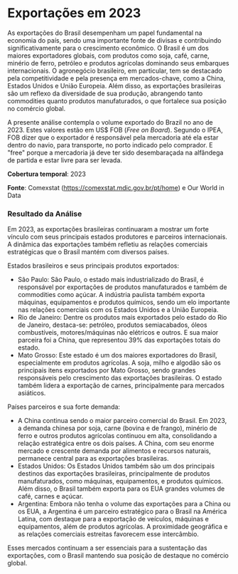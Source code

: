# Exportações em 2023

As exportações do Brasil desempenham um papel fundamental na economia do país, sendo uma importante fonte de divisas e contribuindo significativamente para o crescimento econômico. O Brasil é um dos maiores exportadores globais, com produtos como soja, café, carne, minério de ferro, petróleo e produtos agrícolas dominando seus embarques internacionais. O agronegócio brasileiro, em particular, tem se destacado pela competitividade e pela presença em mercados-chave, como a China, Estados Unidos e União Europeia. Além disso, as exportações brasileiras são um reflexo da diversidade de sua produção, abrangendo tanto commodities quanto produtos manufaturados, o que fortalece sua posição no comércio global.

A presente análise contempla o volume exportado do Brazil no ano de 2023. Estes valores estão em US$ FOB (<i>Free on Board</i>). Segundo o IPEA, FOB dizer que o exportador é responsável pela mercadoria até ela estar dentro do navio, para transporte, no porto indicado pelo comprador. E "free" porque a mercadoria já deve ter sido desembaraçada na alfândega de partida e estar livre para ser levada.

**Cobertura temporal**: 2023

**Fonte**: Comexstat (https://comexstat.mdic.gov.br/pt/home) e Our World in Data

### Resultado da Análise

Em 2023, as exportações brasileiras continuaram a mostrar um forte vínculo com seus principais estados produtores e parceiros internacionais. A dinâmica das exportações também refletiu as relações comerciais estratégicas que o Brasil mantém com diversos países.

Estados brasileiros e seus principais produtos exportados:

* São Paulo: São Paulo, o estado mais industrializado do Brasil, é responsável por exportações de produtos manufaturados e também de commodities como açúcar. A indústria paulista também exporta máquinas, equipamentos e produtos químicos, sendo um elo importante nas relações comerciais com os Estados Unidos e a União Europeia.
* Rio de Janeiro: Dentre os produtos mais exportados pelo estado do Rio de Janeiro, destaca-se: petróleo, produtos semiacabados, óleos combustíveis, motores/máquinas não elétricos e outros. E sua maior parceira foi a China, que representou 39% das exportações totais do estado.
* Mato Grosso: Este estado é um dos maiores exportadores do Brasil, especialmente em produtos agrícolas. A soja, milho e algodão são os principais itens exportados por Mato Grosso, sendo grandes responsáveis pelo crescimento das exportações brasileiras. O estado também lidera a exportação de carnes, principalmente para mercados asiáticos.

Países parceiros e sua forte demanda:
* A China continua sendo o maior parceiro comercial do Brasil. Em 2023, a demanda chinesa por soja, carne (bovina e de frango), minério de ferro e outros produtos agrícolas continuou em alta, consolidando a relação estratégica entre os dois países. A China, com seu enorme mercado e crescente demanda por alimentos e recursos naturais, permanece central para as exportações brasileiras.
* Estados Unidos: Os Estados Unidos também são um dos principais destinos das exportações brasileiras, principalmente de produtos manufaturados, como máquinas, equipamentos, e produtos químicos. Além disso, o Brasil também exporta para os EUA grandes volumes de café, carnes e açúcar.
* Argentina: Embora não tenha o volume das exportações para a China ou os EUA, a Argentina é um parceiro estratégico para o Brasil na América Latina, com destaque para a exportação de veículos, máquinas e equipamentos, além de produtos agrícolas. A proximidade geográfica e as relações comerciais estreitas favorecem esse intercâmbio.

Esses mercados continuam a ser essenciais para a sustentação das exportações, com o Brasil mantendo sua posição de destaque no comércio global.

